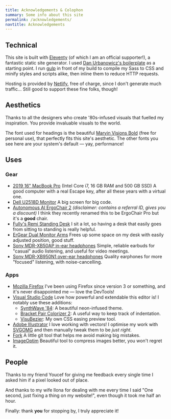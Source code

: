 ```yaml
---
title: Acknowledgements & Colophon
summary: Some info about this site
permalink: /acknowledgements/
navtitle: Acknowledgements
---
```


## Technical

This site is built with [Eleventy](https://www.11ty.dev/) (of which I am an official supporter!), a fantastic static site generator. I used [Dan Urbanowicz's boilerplate](https://templates.netlify.com/template/eleventy-netlify-boilerplate/) as a starting point. I run [gulp](https://gulpjs.com/) in front of my build to compile my Sass to CSS and minify styles and scripts alike, then inline them to reduce HTTP requests.

Hosting is provided by [Netlify](https://netlify.com/), free of charge, since I don't generate much traffic… Still good to support these fine folks, though!

## Aesthetics

Thanks to all the designers who create '80s-infused visuals that fuelled my inspiration. You provide invaluable visuals to the world.

The font used for headings is the beautiful [Marvin Visions Bold](https://www.readvisions.com/marvin) (free for personal use), that perfectly fits this site's aesthetic. The other fonts you see here are your system's default — yay, performance!

## Uses

### Gear

- [2019 16" MacBook Pro](https://www.apple.com/macbook-pro-16/) (Intel Core i7, 16 GB RAM and 500 GB SSD)
    A good computer with a real Escape key, after all these years with a virtual one.
- [Dell U2518D Monitor](https://www.amazon.com/Dell-LED-Lit-Monitor-U2518D-Compatibility/dp/B075KGLYRL?linkCode=as2&tag=ratcgala-20)
    A big screen for big code.
- [Autonomous AI ErgoChair 2](https://www.autonomous.ai/office-chairs/ergonomic-chair/?rid=7a4b2c) _(disclaimer: contains a referral ID, gives you a discount)_
    I think they recently renamed this to be ErgoChair Pro but it's a **good** chair.
- [Fully's Remi Standing Desk](https://www.fully.com/standing-desks/remi-standing-desk.html)
    I sit a lot, so having a desk that easily goes from sitting to standing is really helpful.
- [ErGear Dual Monitor Arms](https://www.amazon.com/gp/product/B085Y4HW8S?linkCode=as2&tag=ratcgala-20)
    Frees up some space on my desk with easily adjusted position, good stuff.
- [Sony MDR-XB50AP in-ear headphones](https://www.sony.com/electronics/in-ear-headphones/mdr-xb50ap)
    Simple, reliable earbuds for "casual" audio listening, and useful for video meetings.
- [Sony MDR-XB950N1 over-ear headphones](https://www.sony.com/electronics/support/wireless-headphones-bluetooth-headphones/mdr-xb950n1)
    Quality earphones for more "focused" listening, with noise-cancelling.

### Apps

- [Mozilla Firefox](https://www.mozilla.org/en-US/firefox/new/)
    I've been using Firefox since version 3 or something, and it's never disappointed me — love the DevTools!
- [Visual Studio Code](https://code.visualstudio.com/)
    Love how powerful and extendable this editor is! I notably use these additions:
    - [SynthWave '84](https://marketplace.visualstudio.com/items?itemName=RobbOwen.synthwave-vscode): A beautiful neon-infused theme.
    - [Bracket Pair Colorizer 2](https://marketplace.visualstudio.com/items?itemName=CoenraadS.bracket-pair-colorizer-2): A useful way to keep track of indentation.
    - [VisuBezier](https://marketplace.visualstudio.com/items?itemName=chriskirknielsen.visubezier): My own CSS easing preview tool.
- [Adobe Illustrator](https://www.adobe.com/products/illustrator.html)
    I love working with vectors! I optimise my work with [SVGOMG](https://jakearchibald.github.io/svgomg/) and then manually tweak them to be _just right_.
- [Fork](https://fork.dev/)
    A little git tool that helps me avoid making big mistakes.
- [ImageOptim](https://imageoptim.com/mac)
    Beautiful tool to compress images better, you won't regret it.

## People

Thanks to my friend Youcef for giving me feedback every single time I asked him if a pixel looked out of place.

And thanks to my wife Ilona for dealing with me every time I said "One second, just fixing a thing on my website!", even though it took me half an hour.

Finally: thank **you** for stopping by, I truly appreciate it!
